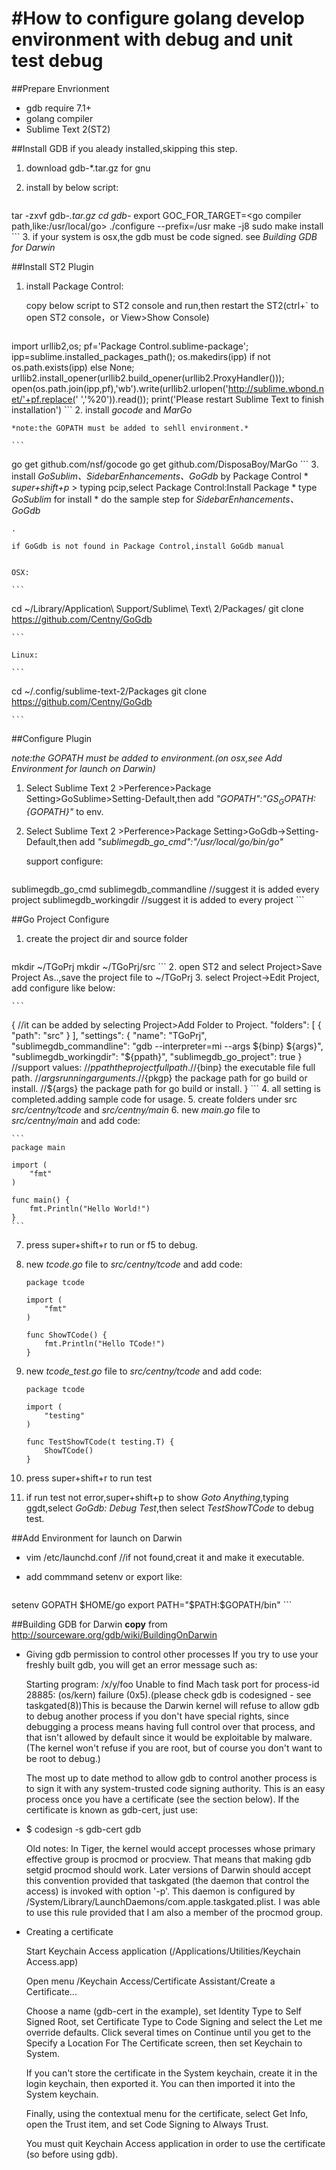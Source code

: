 #How to configure golang develop environment with debug and unit test debug
====

##Prepare Envrionment
- gdb	 require 7.1+
- golang compiler
- Sublime Text 2(ST2)

##Install GDB
if you aleady installed,skipping this step.

1. download gdb-*.tar.gz for gnu
2. install by below script:

	```
tar -zxvf gdb-*.tar.gz
cd gdb-*
export GOC_FOR_TARGET=<go compiler path,like:/usr/local/go>
./configure --prefix=/usr
make -j8
sudo make install
	```
3. if your system is osx,the gdb must be code signed. see *Building GDB for Darwin* 


##Install ST2 Plugin

1. install Package Control:

	copy below script to ST2 console and run,then restart the ST2(ctrl+` to open ST2 console，or View>Show Console)

	```
import urllib2,os; pf='Package Control.sublime-package'; ipp=sublime.installed_packages_path(); os.makedirs(ipp) if not os.path.exists(ipp) else None; urllib2.install_opener(urllib2.build_opener(urllib2.ProxyHandler())); open(os.path.join(ipp,pf),'wb').write(urllib2.urlopen('http://sublime.wbond.net/'+pf.replace(' ','%20')).read()); print('Please restart Sublime Text to finish installation')
	```
2. install *gocode* and *MarGo*

	*note:the GOPATH must be added to sehll environment.*
	
	```
go get github.com/nsf/gocode
go get github.com/DisposaBoy/MarGo
	```
3. install *GoSublim、SidebarEnhancements、GoGdb* by Package Control
	* *super+shift+p* > typing pcip,select Package Control:Install Package
	* type *GoSublim* for install
	* do the sample step for *SidebarEnhancements、GoGdb*
	 
	.
	 
	if GoGdb is not found in Package Control,install GoGdb manual
	
	
	OSX:
	
	```
cd ~/Library/Application\ Support/Sublime\ Text\ 2/Packages/
git clone https://github.com/Centny/GoGdb

	```
	
	Linux:
	
	```
cd ~/.config/sublime-text-2/Packages
git clone https://github.com/Centny/GoGdb

	```

##Configure Plugin

*note:the GOPATH must be added to environment.(on osx,see Add Environment for launch on Darwin)*

1. Select Sublime Text 2 >Perference>Package Setting>GoSublime>Setting-Default,then add *"GOPATH":"${GS_GOPATH}:${GOPATH}"* to env.
2. Select Sublime Text 2 >Perference>Package Setting>GoGdb->Setting-Default,then add *"sublimegdb_go_cmd":"/usr/local/go/bin/go"*

	support configure:
	
	```
sublimegdb_go_cmd
sublimegdb_commandline //suggest it is added every project
sublimegdb_workingdir //suggest it is added to every project
	```


##Go Project Configure

1. create the project dir and source folder

	```
mkdir ~/TGoPrj
mkdir ~/TGoPrj/src
	```
2. open ST2 and select Project>Save Project As..,save the project file to ~/TGoPrj
3. select Project->Edit Project, add configure like below:


	```
{
	//it can be added by selecting Project>Add Folder to Project.
	"folders":
	[
		{
			"path": "src"
		}
	],
	"settings":
	{
		"name": "TGoPrj",
		"sublimegdb_commandline": "gdb --interpreter=mi --args ${binp} ${args}",
		"sublimegdb_workingdir": "${ppath}",
		"sublimegdb_go_project": true
	}
	//support values:
	//${ppath} the project full path.
	//${binp} the executable file full path.
	//${args} running arguments.
	//${pkgp} the package path for go build or install.
	//${args} the package path for go build or install.
}
	```
4. all setting is completed.adding sample code for usage.
5. create folders under src *src/centny/tcode* and *src/centny/main*
6. new *main.go* file to *src/centny/main* and add code:


	```
	package main

	import (
		"fmt"
	)

	func main() {
		fmt.Println("Hello World!")
	}	
	```
7. press super+shift+r to run or f5 to debug.
8. new *tcode.go* file to *src/centny/tcode* and add code:


	```
	package tcode

	import (
		"fmt"
	)

	func ShowTCode() {
		fmt.Println("Hello TCode!")
	}		
	```
9. new *tcode_test.go* file to *src/centny/tcode* and add code:


	```
	package tcode

	import (
		"testing"
	)

	func TestShowTCode(t testing.T) {
		ShowTCode()
	}
	```
10. press super+shift+r to run test
11. if run test not error,super+shift+p to show *Goto Anything*,typing ggdt,select *GoGdb: Debug Test*,then select *TestShowTCode* to debug test.


##Add Environment for launch on Darwin
- vim /etc/launchd.conf //if not found,creat it and make it executable.
- add commmand setenv or export like:

	```
setenv GOPATH $HOME/go
export PATH="$PATH:$GOPATH/bin"
	```

##Building GDB for Darwin
**copy** from <http://sourceware.org/gdb/wiki/BuildingOnDarwin>

- Giving gdb permission to control other processes
If you try to use your freshly built gdb, you will get an error message such as:

	Starting program: /x/y/foo
Unable to find Mach task port for process-id 28885: (os/kern) failure (0x5).(please check gdb is codesigned - see taskgated(8))This is because the Darwin kernel will refuse to allow gdb to debug another process if you don't have special rights, since debugging a process means having full control over that process, and that isn't allowed by default since it would be exploitable by malware. (The kernel won't refuse if you are root, but of course you don't want to be root to debug.)

	The most up to date method to allow gdb to control another process is to sign it with any system-trusted code signing authority. This is an easy process once you have a certificate (see the section below). If the certificate is known as gdb-cert, just use:


- $ codesign -s gdb-cert gdb

	Old notes: In Tiger, the kernel would accept processes whose primary effective group is procmod or procview.  That means that making gdb setgid procmod should work. Later versions of Darwin should accept this convention provided that taskgated (the daemon that control the access) is invoked with option '-p'. This daemon is configured by /System/Library/LaunchDaemons/com.apple.taskgated.plist. I was able to use this rule provided that I am also a member of the procmod group.


- Creating a certificate
	
	Start Keychain Access application (/Applications/Utilities/Keychain Access.app)
	
	Open menu /Keychain Access/Certificate Assistant/Create a Certificate...
	
	Choose a name (gdb-cert in the example), set Identity Type to Self Signed Root, set Certificate Type to Code Signing and select the Let me override defaults. Click several times on Continue until you get to the Specify a Location For The Certificate screen, then set Keychain to System.
	
	If you can't store the certificate in the System keychain, create it in the login keychain, then exported it. You can then imported it into the System keychain.
	
	Finally, using the contextual menu for the certificate, select Get Info, open the Trust item, and set Code Signing to Always Trust.
	
	You must quit Keychain Access application in order to use the certificate (so before using gdb).







